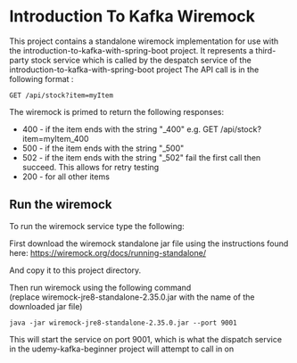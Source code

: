 # Introduction To Kafka Wiremock

This project contains a standalone wiremock implementation for use with the introduction-to-kafka-with-spring-boot
project. It represents a third-party stock service which is called by the despatch service of the introduction-to-kafka-with-spring-boot project
The API call is in the following format :

```
GET /api/stock?item=myItem
```

The wiremock is primed to return the following responses:
<ul>
<li>400 - if the item ends with the string "_400" e.g. GET /api/stock?item=myItem_400</li>
<li>500 - if the item ends with the string "_500"</li>
<li>502 - if the item ends with the string "_502" fail the first call then succeed. This allows for retry testing</li>
<li>200 - for all other items</li>
</ul>

## Run the wiremock
To run the wiremock service type the following:

First download the wiremock standalone jar file using the instructions found here:
https://wiremock.org/docs/running-standalone/

And copy it to this project directory.

Then run wiremock using the following command<br>
(replace wiremock-jre8-standalone-2.35.0.jar with the name of the downloaded jar file) 
```
java -jar wiremock-jre8-standalone-2.35.0.jar --port 9001
```

This will start the service on port 9001, which is what the dispatch service in the udemy-kafka-beginner 
project will attempt to call in on
